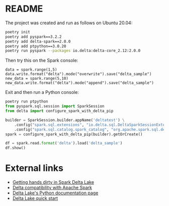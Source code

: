 # README

The project was created and run as follows on Ubuntu 20.04:

```Bash
poetry init
poetry add pyspark==3.2.2
poetry add delta-spark==2.0.0
poetry add ptpython==3.0.20
poetry run pyspark --packages io.delta:delta-core_2.12:2.0.0
```

Then try this on the Spark console:

```Spark
data = spark.range(1,5)
data.write.format("delta").mode("overwrite").save("delta_sample")
new_data = spark.range(5,10)
new_data.write.format("delta").mode("append").save("delta_sample")
```

Exit and then run a Python console:

```Python
poetry run ptpython
from pyspark.sql.session import SparkSession
from delta import configure_spark_with_delta_pip

builder = SparkSession.builder.appName('deltatest') \
    .config("spark.sql.extensions", "io.delta.sql.DeltaSparkSessionExtension") \
    .config("spark.sql.catalog.spark_catalog", "org.apache.spark.sql.delta.catalog.DeltaCatalog")
spark = configure_spark_with_delta_pip(builder).getOrCreate()

df = spark.read.format('delta').load('delta_sample')
df.show()
```

# External links

* [Getting hands dirty in Spark Delta Lake](https://medium.com/analytics-vidhya/getting-hands-dirty-in-spark-delta-lake-1963921e4de6)
* [Delta compatibility with Apache Spark](https://docs.delta.io/latest/releases.html)
* [Delta Lake's Python documentation page](https://docs.delta.io/latest/api/python/index.html)
* [Delta Lake quick start](https://docs.delta.io/latest/quick-start.html#set-up-apache-spark-with-delta-lake)
